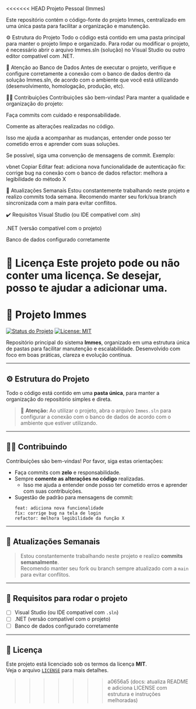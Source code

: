 <<<<<<< HEAD
Projeto Pessoal (Immes)

Este repositório contém o código-fonte do projeto Immes, centralizado em uma única pasta para facilitar a organização e manutenção.

⚙️ Estrutura do Projeto
Todo o código está contido em uma pasta principal para manter o projeto limpo e organizado. Para rodar ou modificar o projeto, é necessário abrir o arquivo Immes.sln (solução) no Visual Studio ou outro editor compatível com .NET.

📌 Atenção ao Banco de Dados
Antes de executar o projeto, verifique e configure corretamente a conexão com o banco de dados dentro da solução Immes.sln, de acordo com o ambiente que você está utilizando (desenvolvimento, homologação, produção, etc).

🧑‍💻 Contribuições
Contribuições são bem-vindas! Para manter a qualidade e organização do projeto:

Faça commits com cuidado e responsabilidade.

Comente as alterações realizadas no código.

Isso me ajuda a acompanhar as mudanças, entender onde posso ter cometido erros e aprender com suas soluções.

Se possível, siga uma convenção de mensagens de commit. Exemplo:

vbnet
Copiar
Editar
feat: adiciona nova funcionalidade de autenticação
fix: corrige bug na conexão com o banco de dados
refactor: melhora a legibilidade do método X

🔁 Atualizações Semanais
Estou constantemente trabalhando neste projeto e realizo commits toda semana. Recomendo manter seu fork/sua branch sincronizada com a main para evitar conflitos.

✔️ Requisitos
Visual Studio (ou IDE compatível com .sln)

.NET (versão compatível com o projeto)

Banco de dados configurado corretamente

📄 Licença
Este projeto pode ou não conter uma licença. Se desejar, posso te ajudar a adicionar uma.
=======
# 💼 Projeto Immes

[![Status do Projeto](https://img.shields.io/badge/status-em%20desenvolvimento-yellow)]()
[![License: MIT](https://img.shields.io/badge/license-MIT-blue.svg)](LICENSE)

Repositório principal do sistema **Immes**, organizado em uma estrutura única de pastas para facilitar manutenção e escalabilidade. Desenvolvido com foco em boas práticas, clareza e evolução contínua.

---

## ⚙️ Estrutura do Projeto

Todo o código está contido em uma **pasta única**, para manter a organização do repositório simples e direta.

> 🔧 **Atenção:** Ao utilizar o projeto, abra o arquivo `Immes.sln` para configurar a conexão com o banco de dados de acordo com o ambiente que estiver utilizando.

---

## 🧑‍💻 Contribuindo

Contribuições são bem-vindas! Por favor, siga estas orientações:

- Faça commits com **zelo** e responsabilidade.
- Sempre **comente as alterações no código** realizadas.
  - Isso me ajuda a entender onde posso ter cometido erros e aprender com suas contribuições.
- Sugestão de padrão para mensagens de commit:
  ```
  feat: adiciona nova funcionalidade
  fix: corrige bug na tela de login
  refactor: melhora legibilidade da função X
  ```

---

## 🔁 Atualizações Semanais

> Estou constantemente trabalhando neste projeto e realizo **commits semanalmente**.  
> Recomendo manter seu fork ou branch sempre atualizado com a `main` para evitar conflitos.

---

## 🚀 Requisitos para rodar o projeto

- [ ] Visual Studio (ou IDE compatível com `.sln`)
- [ ] .NET (versão compatível com o projeto)
- [ ] Banco de dados configurado corretamente

---

## 📄 Licença

Este projeto está licenciado sob os termos da licença **MIT**.  
Veja o arquivo [`LICENSE`](LICENSE) para mais detalhes.
>>>>>>> a0656a5 (docs: atualiza README e adiciona LICENSE com estrutura e instruções melhoradas)
